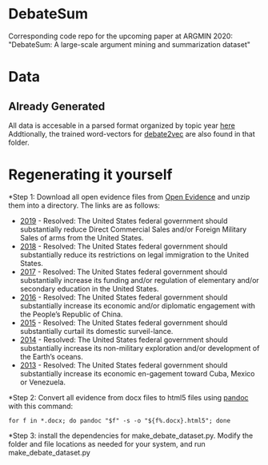# DebateSum
Corresponding code repo for the upcoming paper at ARGMIN 2020: "DebateSum: A large-scale argument mining and summarization dataset"

# Data 

## Already Generated 
All data is accesable in a parsed format organized by topic year [here](https://mega.nz/folder/ZdQGmK6b#-0hoBWc5fLYuxQuH25feXg)
Addtionally, the trained word-vectors for [debate2vec](https://github.com/Hellisotherpeople/debate2vec) are also found in that folder. 

# Regenerating it yourself 

*Step 1: Download all open evidence files from [Open Evidence](https://openev.debatecoaches.org/) and unzip them into a directory. The links are as follows: 

* [2019](https://s3.amazonaws.com/openev/2019OpenEv.zip)    - Resolved: The United States federal government should substantially reduce Direct Commercial Sales and/or Foreign Military Sales of arms from the United States.
* [2018](https://s3.amazonaws.com/openev/2018OpenEv.zip)    - Resolved: The United States federal government should substantially reduce its restrictions on legal immigration to the United States.
* [2017](https://s3.amazonaws.com/openev/2017OpenEv.zip)    - Resolved: The United States federal government should substantially increase its funding and/or regulation of elementary and/or secondary education in the United States.
* [2016](https://s3.amazonaws.com/openev/2016OpenEv.zip)    - Resolved: The United States federal government should substantially increase its economic and/or diplomatic engagement with the People’s Republic of China.
* [2015](https://s3.amazonaws.com/openev/2015OpenEv.zip)    - Resolved: The United States federal government should substantially curtail its domestic surveil-lance.
* [2014](https://s3.amazonaws.com/openev/2014OpenEv.zip)    - Resolved: The United States federal government should substantially increase its non-military exploration and/or development of the Earth’s oceans.
* [2013](https://s3.amazonaws.com/openev/2013OpenEv.zip)    - Resolved: The United States federal government should substantially increase its economic en-gagement toward Cuba, Mexico or Venezuela.


*Step 2: Convert all evidence from docx files to html5 files using [pandoc](https://pandoc.org/) with this command: 
```
for f in *.docx; do pandoc "$f" -s -o "${f%.docx}.html5"; done
```
*Step 3: install the dependencies for make_debate_dataset.py. Modify the folder and file locations as needed for your system, and run make_debate_dataset.py 
